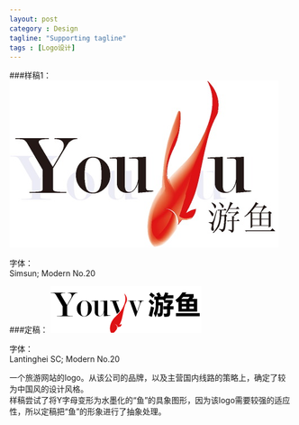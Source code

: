 ```yaml
---
layout: post
category : Design
tagline: "Supporting tagline"
tags : [Logo设计]
---
```


###样稿1：
<img src="/images/youyu.jpeg" style="max-width:100%" />

字体：  
Simsun; Modern No.20

###定稿：
<img src="/images/youyu2.png" style="max-width:100%" />

字体：  
Lantinghei SC; Modern No.20

一个旅游网站的logo。从该公司的品牌，以及主营国内线路的策略上，确定了较为中国风的设计风格。  
样稿尝试了将Y字母变形为水墨化的“鱼”的具象图形，因为该logo需要较强的适应性，所以定稿把“鱼”的形象进行了抽象处理。